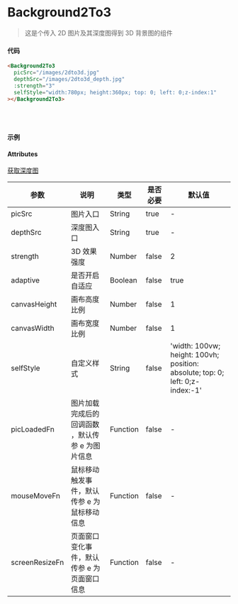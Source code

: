 # Background2To3

> 这是个传入 2D 图片及其深度图得到 3D 背景图的组件

#### 代码

```html
<Background2To3
  picSrc="/images/2dto3d.jpg"
  depthSrc="/images/2dto3d_depth.jpg"
  :strength="3"
  selfStyle="width:780px; height:360px; top: 0; left: 0;z-index:1"
></Background2To3>
```

<br/>
<br/>

#### 示例

<ClientOnly>
<Background2To3 :strength="3" picSrc='/Three-bg/images/2dto3d.jpg' depthSrc='/Three-bg/images/2dto3d_depth.jpg' selfStyle='width:780px; height:360px; top: 0; left: 0;z-index:1'></Background2To3>
</ClientOnly>

#### Attributes

[获取深度图](https://convert.leiapix.com)

| 参数           | 说明                                             | 类型     | 是否必要 | 默认值                                                                        |
| -------------- | ------------------------------------------------ | -------- | -------- | ----------------------------------------------------------------------------- |
| picSrc         | 图片入口                                         | String   | true     | -                                                                             |
| depthSrc       | 深度图入口                                       | String   | true     | -                                                                             |
| strength       | 3D 效果强度                                      | Number   | false    | 2                                                                             |
| adaptive       | 是否开启自适应                                   | Boolean  | false    | true                                                                          |
| canvasHeight   | 画布高度比例                                     | Number   | false    | 1                                                                             |
| canvasWidth    | 画布宽度比例                                     | Number   | false    | 1                                                                             |
| selfStyle      | 自定义样式                                       | String   | false    | 'width: 100vw; height: 100vh; position: absolute; top: 0; left: 0;z-index:-1' |
| picLoadedFn    | 图片加载完成后的回调函数 ，默认传参 e 为图片信息 | Function | false    | -                                                                             |
| mouseMoveFn    | 鼠标移动触发事件，默认传参 e 为鼠标移动信息      | Function | false    | -                                                                             |
| screenResizeFn | 页面窗口变化事件，默认传参 e 为页面窗口信息      | Function | false    | -                                                                             |
